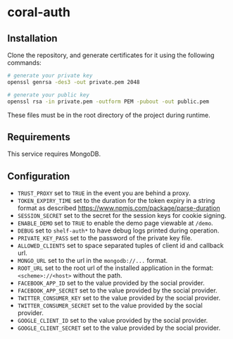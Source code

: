 # coral-auth

## Installation

Clone the repository, and generate certificates for it using the following
commands:

```bash
# generate your private key
openssl genrsa -des3 -out private.pem 2048

# generate your public key
openssl rsa -in private.pem -outform PEM -pubout -out public.pem
```

These files must be in the root directory of the project during runtime.

## Requirements

This service requires MongoDB.

## Configuration

- `TRUST_PROXY` set to `TRUE` in the event you are behind a proxy.
- `TOKEN_EXPIRY_TIME` set to the duration for the token expiry in a string
  format as described https://www.npmjs.com/package/parse-duration
- `SESSION_SECRET` set to the secret for the session keys for cookie signing.
- `ENABLE_DEMO` set to `TRUE` to enable the demo page viewable at `/demo`.
- `DEBUG` set to `shelf-auth*` to have debug logs printed during operation.
- `PRIVATE_KEY_PASS` set to the password of the private key file.
- `ALLOWED_CLIENTS` set to space separated tuples of client id and callback url.
- `MONGO_URL` set to the url in the `mongodb://...` format.
- `ROOT_URL` set to the root url of the installed application in the format:
  `<scheme>://<host>` without the path.
- `FACEBOOK_APP_ID` set to the value provided by the social provider.
- `FACEBOOK_APP_SECRET` set to the value provided by the social provider.
- `TWITTER_CONSUMER_KEY` set to the value provided by the social provider.
- `TWITTER_CONSUMER_SECRET` set to the value provided by the social provider.
- `GOOGLE_CLIENT_ID` set to the value provided by the social provider.
- `GOOGLE_CLIENT_SECRET` set to the value provided by the social provider.

